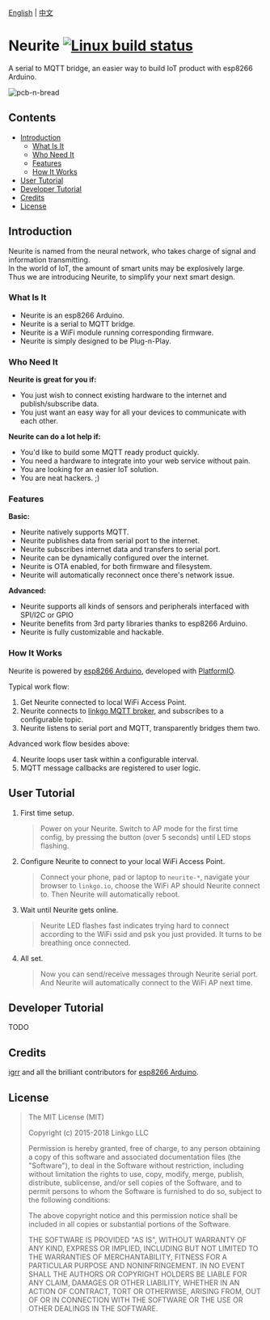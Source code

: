 [English](#) | [中文](#)

# Neurite [![Linux build status](https://travis-ci.org/linkgo/neurite.svg)](https://travis-ci.org/linkgo/neurite)

A serial to MQTT bridge, an easier way to build IoT product with esp8266 Arduino.

![pcb-n-bread](https://raw.githubusercontent.com/linkgo/neurite/master/hardware/neurite-pcb-n-bread.png)

## Contents
- [Introduction](#introduction)
  - [What Is It](#what-is-it)
  - [Who Need It](#who-need-it)
  - [Features](#features)
  - [How It Works](#how-it-works)
- [User Tutorial](#user-tutorial)
- [Developer Tutorial](#developer-tutorial)
- [Credits](#credits)
- [License](#license)


## Introduction

Neurite is named from the neural network, who takes charge of signal and information transmitting.  
In the world of IoT, the amount of smart units may be explosively large.  
Thus we are introducing Neurite, to simplify your next smart design.


### What Is It


* Neurite is an esp8266 Arduino.
* Neurite is a serial to MQTT bridge.
* Neurite is a WiFi module running corresponding firmware.
* Neurite is simply designed to be Plug-n-Play.


### Who Need It

**Neurite is great for you if:**

* You just wish to connect existing hardware to the internet and publish/subscribe data.
* You just want an easy way for all your devices to communicate with each other.

**Neurite can do a lot help if:**

* You'd like to build some MQTT ready product quickly.
* You need a hardware to integrate into your web service without pain.
* You are looking for an easier IoT solution.
* You are neat hackers. ;)


### Features

**Basic:**

* Neurite natively supports MQTT.
* Neurite publishes data from serial port to the internet.
* Neurite subscribes internet data and transfers to serial port.
* Neurite can be dynamically configured over the internet.
* Neurite is OTA enabled, for both firmware and filesystem.
* Neurite will automatically reconnect once there's network issue.

**Advanced:**

* Neurite supports all kinds of sensors and peripherals interfaced with SPI/I2C or GPIO
* Neurite benefits from 3rd party libraries thanks to esp8266 Arduino.
* Neurite is fully customizable and hackable.


### How It Works

Neurite is powered by [esp8266 Arduino](https://github.com/esp8266/Arduino), developed with [PlatformIO](http://platformio.org/).

Typical work flow:

1. Get Neurite connected to local WiFi Access Point.
2. Neurite connects to [linkgo MQTT broker](#), and subscribes to a configurable topic.
3. Neurite listens to serial port and MQTT, transparently bridges them two.

Advanced work flow besides above:

4. Neurite loops user task within a configurable interval.
5. MQTT message callbacks are registered to user logic.


## User Tutorial

1. First time setup.
    > Power on your Neurite. Switch to AP mode for the first time config, by pressing the button (over 5 seconds) until LED stops flashing.  

2. Configure Neurite to connect to your local WiFi Access Point.
    > Connect your phone, pad or laptop to `neurite-*`, navigate your browser to `linkgo.io`, choose the WiFi AP should Neurite connect to. Then Neurite will automatically reboot. 

3. Wait until Neurite gets online.
    > Neurite LED flashes fast indicates trying hard to connect according to the WiFi ssid and psk you just provided. It turns to be breathing once connected.

4. All set.
    > Now you can send/receive messages through Neurite serial port.  
    > And Neurite will automatically connect to the WiFi AP next time.


## Developer Tutorial

TODO


## Credits

[igrr](https://github.com/igrr) and all the brilliant contributors for [esp8266 Arduino](https://github.com/esp8266/Arduino).


## License

> The MIT License (MIT)
>
> Copyright (c) 2015-2018 Linkgo LLC
>
> Permission is hereby granted, free of charge, to any person obtaining a copy
> of this software and associated documentation files (the "Software"), to deal
> in the Software without restriction, including without limitation the rights
> to use, copy, modify, merge, publish, distribute, sublicense, and/or sell
> copies of the Software, and to permit persons to whom the Software is
> furnished to do so, subject to the following conditions:
>
> The above copyright notice and this permission notice shall be included in all
> copies or substantial portions of the Software.
>
> THE SOFTWARE IS PROVIDED "AS IS", WITHOUT WARRANTY OF ANY KIND, EXPRESS OR
> IMPLIED, INCLUDING BUT NOT LIMITED TO THE WARRANTIES OF MERCHANTABILITY,
> FITNESS FOR A PARTICULAR PURPOSE AND NONINFRINGEMENT. IN NO EVENT SHALL THE
> AUTHORS OR COPYRIGHT HOLDERS BE LIABLE FOR ANY CLAIM, DAMAGES OR OTHER
> LIABILITY, WHETHER IN AN ACTION OF CONTRACT, TORT OR OTHERWISE, ARISING FROM,
> OUT OF OR IN CONNECTION WITH THE SOFTWARE OR THE USE OR OTHER DEALINGS IN THE
> SOFTWARE.
